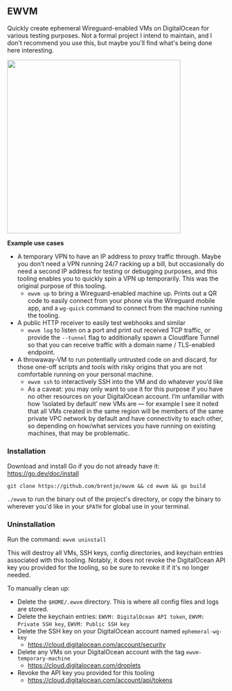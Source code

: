 ## EWVM

Quickly create ephemeral Wireguard-enabled VMs on DigitalOcean for various testing purposes. Not a formal project I intend to maintain, and I don't recommend you use this, but maybe you'll find what's being done here interesting.

<img src="https://github.com/brentjo/ewvm/assets/6415223/928dd21a-d582-446d-9d23-57b254abb34f" height="400">

**Example use cases**

- A temporary VPN to have an IP address to proxy traffic through. Maybe you don’t need a VPN running 24/7 racking up a bill, but occasionally do need a second IP address for testing or debugging purposes, and this tooling enables you to quickly spin a VPN up temporarily. This was the original purpose of this tooling.
  - `ewvm up` to bring a Wireguard-enabled machine up. Prints out a QR code to easily connect from your phone via the Wireguard mobile app, and a `wg-quick` command to connect from the machine running the tooling.  
- A public HTTP receiver to easily test webhooks and similar
    - `ewvm log` to listen on a port and print out received TCP traffic, or provide the `--tunnel` flag to additionally spawn a Cloudflare Tunnel so that you can receive traffic with a domain name / TLS-enabled endpoint.
- A throwaway-VM to run potentially untrusted code on and discard, for those one-off scripts and tools with risky origins that you are not comfortable running on your personal machine.
    - `ewvm ssh` to interactively SSH into the VM and do whatever you’d like
    - As a caveat: you may only want to use it for this purpose if you have no other resources on your DigitalOcean account. I’m unfamiliar with how ‘isolated by default’ new VMs are — for example I see it noted that all VMs created in the same region will be members of the same private VPC network by default and have connectivity to each other, so depending on how/what services you have running on existing machines, that may be problematic.

### Installation

Download and install Go if you do not already have it: https://go.dev/doc/install

```
git clone https://github.com/brentjo/ewvm && cd ewvm && go build
```

`./ewvm` to run the binary out of the project's directory, or copy the binary to wherever you'd like in your `$PATH` for global use in your terminal.

### Uninstallation

Run the command: `ewvm uninstall`

This will destroy all VMs, SSH keys, config directories, and keychain entries associated with this tooling. Notably, it does not revoke the DigitalOcean API key you provided for the tooling, so be sure to revoke it if it's no longer needed.

To manually clean up:
- Delete the `$HOME/.ewvm` directory. This is where all config files and logs are stored. 
- Delete the keychain entries: `EWVM: DigitalOcean API token`, `EWVM: Private SSH key`, `EWVM: Public SSH key`
- Delete the SSH key on your DigitalOcean account named `ephemeral-wg-key`
  - https://cloud.digitalocean.com/account/security
- Delete any VMs on your DigitalOcean account with the tag `ewvm-temporary-machine`
  - https://cloud.digitalocean.com/droplets
- Revoke the API key you provided for this tooling
  - https://cloud.digitalocean.com/account/api/tokens
